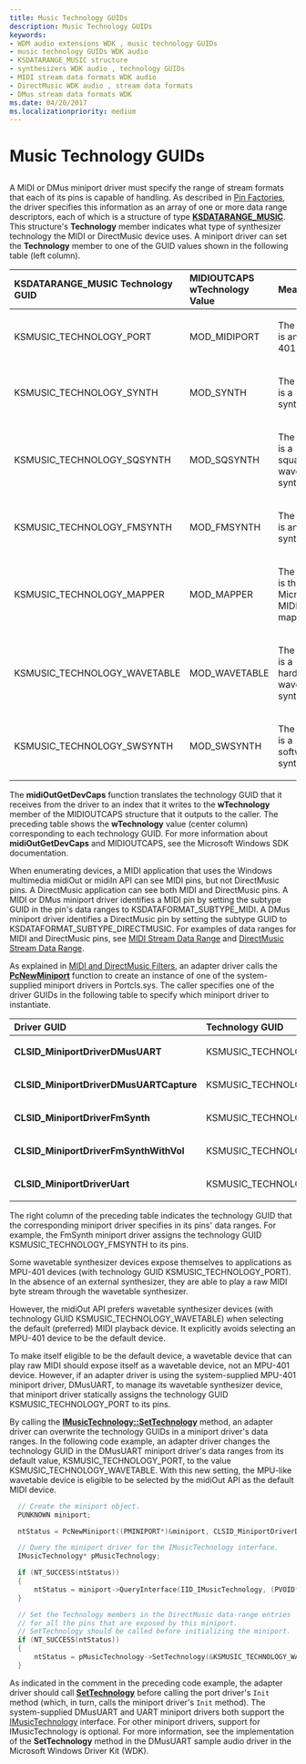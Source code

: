 ```yaml
---
title: Music Technology GUIDs
description: Music Technology GUIDs
keywords:
- WDM audio extensions WDK , music technology GUIDs
- music technology GUIDs WDK audio
- KSDATARANGE_MUSIC structure
- synthesizers WDK audio , technology GUIDs
- MIDI stream data formats WDK audio
- DirectMusic WDK audio , stream data formats
- DMus stream data formats WDK
ms.date: 04/20/2017
ms.localizationpriority: medium
---
```


# Music Technology GUIDs


## <span id="music_technology_guids"></span><span id="MUSIC_TECHNOLOGY_GUIDS"></span>


A MIDI or DMus miniport driver must specify the range of stream formats that each of its pins is capable of handling. As described in [Pin Factories](pin-factories.md), the driver specifies this information as an array of one or more data range descriptors, each of which is a structure of type [**KSDATARANGE\_MUSIC**](/windows-hardware/drivers/ddi/ksmedia/ns-ksmedia-ksdatarange_music). This structure's **Technology** member indicates what type of synthesizer technology the MIDI or DirectMusic device uses. A miniport driver can set the **Technology** member to one of the GUID values shown in the following table (left column).

<table>
<colgroup>
<col width="33%" />
<col width="33%" />
<col width="33%" />
</colgroup>
<thead>
<tr class="header">
<th align="left">KSDATARANGE_MUSIC Technology GUID</th>
<th align="left">MIDIOUTCAPS wTechnology Value</th>
<th align="left">Meaning</th>
</tr>
</thead>
<tbody>
<tr class="odd">
<td align="left"><p>KSMUSIC_TECHNOLOGY_PORT</p></td>
<td align="left"><p>MOD_MIDIPORT</p></td>
<td align="left"><p>The device is an MPU-401 device.</p></td>
</tr>
<tr class="even">
<td align="left"><p>KSMUSIC_TECHNOLOGY_SYNTH</p></td>
<td align="left"><p>MOD_SYNTH</p></td>
<td align="left"><p>The device is a synthesizer.</p></td>
</tr>
<tr class="odd">
<td align="left"><p>KSMUSIC_TECHNOLOGY_SQSYNTH</p></td>
<td align="left"><p>MOD_SQSYNTH</p></td>
<td align="left"><p>The device is a square-wave synthesizer.</p></td>
</tr>
<tr class="even">
<td align="left"><p>KSMUSIC_TECHNOLOGY_FMSYNTH</p></td>
<td align="left"><p>MOD_FMSYNTH</p></td>
<td align="left"><p>The device is an FM synthesizer.</p></td>
</tr>
<tr class="odd">
<td align="left"><p>KSMUSIC_TECHNOLOGY_MAPPER</p></td>
<td align="left"><p>MOD_MAPPER</p></td>
<td align="left"><p>The device is the Microsoft MIDI mapper.</p></td>
</tr>
<tr class="even">
<td align="left"><p>KSMUSIC_TECHNOLOGY_WAVETABLE</p></td>
<td align="left"><p>MOD_WAVETABLE</p></td>
<td align="left"><p>The device is a hardware wavetable synthesizer.</p></td>
</tr>
<tr class="odd">
<td align="left"><p>KSMUSIC_TECHNOLOGY_SWSYNTH</p></td>
<td align="left"><p>MOD_SWSYNTH</p></td>
<td align="left"><p>The device is a software synthesizer.</p></td>
</tr>
</tbody>
</table>

 

The **midiOutGetDevCaps** function translates the technology GUID that it receives from the driver to an index that it writes to the **wTechnology** member of the MIDIOUTCAPS structure that it outputs to the caller. The preceding table shows the **wTechnology** value (center column) corresponding to each technology GUID. For more information about **midiOutGetDevCaps** and MIDIOUTCAPS, see the Microsoft Windows SDK documentation.

When enumerating devices, a MIDI application that uses the Windows multimedia midiOut or midiIn API can see MIDI pins, but not DirectMusic pins. A DirectMusic application can see both MIDI and DirectMusic pins. A MIDI or DMus miniport driver identifies a MIDI pin by setting the subtype GUID in the pin's data ranges to KSDATAFORMAT\_SUBTYPE\_MIDI. A DMus miniport driver identifies a DirectMusic pin by setting the subtype GUID to KSDATAFORMAT\_SUBTYPE\_DIRECTMUSIC. For examples of data ranges for MIDI and DirectMusic pins, see [MIDI Stream Data Range](midi-stream-data-range.md) and [DirectMusic Stream Data Range](directmusic-stream-data-range.md).

As explained in [MIDI and DirectMusic Filters](midi-and-directmusic-filters.md), an adapter driver calls the [**PcNewMiniport**](/windows-hardware/drivers/ddi/portcls/nf-portcls-pcnewminiport) function to create an instance of one of the system-supplied miniport drivers in Portcls.sys. The caller specifies one of the driver GUIDs in the following table to specify which miniport driver to instantiate.

<table>
<colgroup>
<col width="50%" />
<col width="50%" />
</colgroup>
<thead>
<tr class="header">
<th align="left">Driver GUID</th>
<th align="left">Technology GUID</th>
</tr>
</thead>
<tbody>
<tr class="odd">
<td align="left"><p><strong>CLSID_MiniportDriverDMusUART</strong></p></td>
<td align="left"><p>KSMUSIC_TECHNOLOGY_PORT</p></td>
</tr>
<tr class="even">
<td align="left"><p><strong>CLSID_MiniportDriverDMusUARTCapture</strong></p></td>
<td align="left"><p>KSMUSIC_TECHNOLOGY_PORT</p></td>
</tr>
<tr class="odd">
<td align="left"><p><strong>CLSID_MiniportDriverFmSynth</strong></p></td>
<td align="left"><p>KSMUSIC_TECHNOLOGY_FMSYNTH</p></td>
</tr>
<tr class="even">
<td align="left"><p><strong>CLSID_MiniportDriverFmSynthWithVol</strong></p></td>
<td align="left"><p>KSMUSIC_TECHNOLOGY_FMSYNTH</p></td>
</tr>
<tr class="odd">
<td align="left"><p><strong>CLSID_MiniportDriverUart</strong></p></td>
<td align="left"><p>KSMUSIC_TECHNOLOGY_PORT</p></td>
</tr>
</tbody>
</table>

 

The right column of the preceding table indicates the technology GUID that the corresponding miniport driver specifies in its pins' data ranges. For example, the FmSynth miniport driver assigns the technology GUID KSMUSIC\_TECHNOLOGY\_FMSYNTH to its pins.

Some wavetable synthesizer devices expose themselves to applications as MPU-401 devices (with technology GUID KSMUSIC\_TECHNOLOGY\_PORT). In the absence of an external synthesizer, they are able to play a raw MIDI byte stream through the wavetable synthesizer.

However, the midiOut API prefers wavetable synthesizer devices (with technology GUID KSMUSIC\_TECHNOLOGY\_WAVETABLE) when selecting the default (preferred) MIDI playback device. It explicitly avoids selecting an MPU-401 device to be the default device.

To make itself eligible to be the default device, a wavetable device that can play raw MIDI should expose itself as a wavetable device, not an MPU-401 device. However, if an adapter driver is using the system-supplied MPU-401 miniport driver, DMusUART, to manage its wavetable synthesizer device, that miniport driver statically assigns the technology GUID KSMUSIC\_TECHNOLOGY\_PORT to its pins.

By calling the [**IMusicTechnology::SetTechnology**](/windows-hardware/drivers/ddi/portcls/nf-portcls-imusictechnology-settechnology) method, an adapter driver can overwrite the technology GUIDs in a miniport driver's data ranges. In the following code example, an adapter driver changes the technology GUID in the DMusUART miniport driver's data ranges from its default value, KSMUSIC\_TECHNOLOGY\_PORT, to the value KSMUSIC\_TECHNOLOGY\_WAVETABLE. With this new setting, the MPU-like wavetable device is eligible to be selected by the midiOut API as the default MIDI device.

```cpp
  // Create the miniport object.
  PUNKNOWN miniport;

  ntStatus = PcNewMiniport((PMINIPORT*)&miniport, CLSID_MiniportDriverDMusUART);

  // Query the miniport driver for the IMusicTechnology interface.
  IMusicTechnology* pMusicTechnology;

  if (NT_SUCCESS(ntStatus))
  {
      ntStatus = miniport->QueryInterface(IID_IMusicTechnology, (PVOID*)&pMusicTechnology);
  }

  // Set the Technology members in the DirectMusic data-range entries
  // for all the pins that are exposed by this miniport.
  // SetTechnology should be called before initializing the miniport.
  if (NT_SUCCESS(ntStatus))
  {
      ntStatus = pMusicTechnology->SetTechnology(&KSMUSIC_TECHNOLOGY_WAVETABLE);
  }
```

As indicated in the comment in the preceding code example, the adapter driver should call [**SetTechnology**](/windows-hardware/drivers/ddi/portcls/nf-portcls-imusictechnology-settechnology) before calling the port driver's `Init` method (which, in turn, calls the miniport driver's `Init` method). The system-supplied DMusUART and UART miniport drivers both support the [IMusicTechnology](/windows-hardware/drivers/ddi/portcls/nn-portcls-imusictechnology) interface. For other miniport drivers, support for IMusicTechnology is optional. For more information, see the implementation of the **SetTechnology** method in the DMusUART sample audio driver in the Microsoft Windows Driver Kit (WDK).

 

